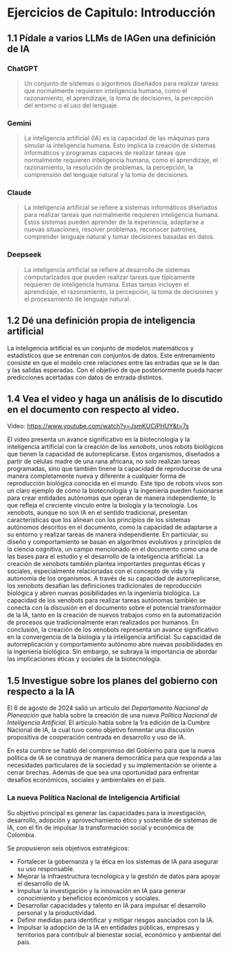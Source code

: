 
# Ejercicios de Capitulo: Introducción

## 1.1 Pídale a varios LLMs de IAGen una definición de IA

### ChatGPT

> Un conjunto de sistemas o algoritmos diseñados para realizar tareas que normalmente requieren inteligencia humana, como el razonamiento, el aprendizaje, la toma de decisiones, la percepción del entorno o el uso del lenguaje.

### Gemini

> La inteligencia artificial (IA) es la capacidad de las máquinas para simular la inteligencia humana. Esto implica la creación de sistemas informáticos y programas capaces de realizar tareas que normalmente requieren inteligencia humana, como el aprendizaje, el razonamiento, la resolución de problemas, la percepción, la comprensión del lenguaje natural y la toma de decisiones.

### Claude

> La inteligencia artificial se refiere a sistemas informáticos diseñados para realizar tareas que normalmente requieren inteligencia humana. Estos sistemas pueden aprender de la experiencia, adaptarse a nuevas situaciones, resolver problemas, reconocer patrones, comprender lenguaje natural y tomar decisiones basadas en datos.

### Deepseek

> La inteligencia artificial se refiere al desarrollo de sistemas computarizados que pueden realizar tareas que típicamente requieren de inteligencia humana. Estas tareas incluyen el aprendizaje, el razonamiento, la percepción, la toma de decisiones y el procesamiento de lenguaje natural.

## 1.2 Dé una definición propia de inteligencia artificial

La inteligencia artificial es un conjunto de modelos matemáticos y estadísticos que se entrenan con conjuntos de datos. Este entrenamiento consiste en que el modelo cree relaciones entre las entradas que se le dan y las salidas esperadas. Con el objetivo de que posteriormente pueda hacer predicciones acertadas con datos de entrada distintos. 

## 1.4 Vea el video y haga un análisis de lo discutido en el documento con respecto al video.

Video: https://www.youtube.com/watch?v=JsmKUCiPHUY&t=7s

El video presenta un avance significativo en la biotecnología y la inteligencia artificial con la creación de los _xenobots_, unos robots biológicos que tienen la capacidad de autorreplicarse. Estos organismos, diseñados a partir de células madre de una rana africana, no solo realizan tareas programadas, sino que también tinene la capacidad de reproducirse de una manera completamente nueva y diferente a cualquier forma de reproducción biológica conocida en el mundo. Este tipo de robots vivos son un claro ejemplo de cómo la biotecnología y la ingeniería pueden fusionarse para crear entidades autónomas que operan de manera independiente, lo que refleja el creciente vínculo entre la biología y la tecnología.
Los xenobots, aunque no son IA en el sentido tradicional, presentan características que los alinean con los principios de los sistemas autónomos descritos en el documento, como la capacidad de adaptarse a su entorno y realizar tareas de manera independiente. En particular, su diseño y comportamiento se basan en algoritmos evolutivos y principios de la ciencia cognitiva, un campo mencionado en el documento como una de las bases para el estudio y el desarrollo de la inteligencia artificial.
La creación de xenobots también plantea importantes preguntas éticas y sociales, especialmente relacionadas con el concepto de vida y la autonomía de los organismos. A través de su capacidad de autorreplicarse, los xenobots desafían las definiciones tradicionales de reproducción biológica y abren nuevas posibilidades en la ingeniería biológica. La capacidad de los xenobots para realizar tareas autónomas también se conecta con la discusión en el documento sobre el potencial transformador de la IA, tanto en la creación de nuevos trabajos como en la automatización de procesos que tradicionalmente eran realizados por humanos.
En conclusión, la creación de los xenobots representa un avance significativo en la convergencia de la biología y la inteligencia artificial. Su capacidad de autorreplicación y comportamiento autónomo abre nuevas posibiliidades en la ingeniería biológica. Sin embargo, se subraya la importancia de abordar las implicaciones éticas y sociales de la biotecnología.

## 1.5 Investigue sobre los planes del gobierno con respecto a la IA

El 6 de agosto de 2024 salió un artículo del *Departamento Nacional de Planeación*  que habla sobre la creación de una nueva *Política Nacional de Inteligencia Artificial*. El artículo habla sobre la 1ra edición de la Cumbre Nacional de IA, la cual tuvo como objetivo fomentar una discusión propositiva de cooperación centrada en desarrollo y uso de IA.

En esta cumbre se habló del compromiso del Gobierno para que la nueva política de IA se construya de manera democrática para que responda a las necesidades particulares de la sociedad y su implementación se oriente a cerrar brechas. Además de que sea una oportunidad para enfrentar desafíos económicos, sociales y ambientales en el país.

### La nueva Política Nacional de Inteligencia Artificial

Su objetivo principal es generar las capacidades para la investigación, desarrollo, adopción y aprovechamiento ético y sostenible de sistemas de IA, con el fin de impulsar la transformación social y económica de Colombia.

Se propusieron seis objetivos estratégicos:
- Fortalecer la gobernanza y la ética en los sistemas de IA para asegurar su uso responsable.
- Mejorar la infraestructura tecnológica y la gestión de datos para apoyar el desarrollo de IA.
- Impulsar la investigación y la innovación en IA para generar conocimiento y beneficios económicos y sociales.
- Desarrollar capacidades y talento en IA para impulsar el desarrollo personal y la productividad.
- Definir medidas para identificar y mitigar riesgos asociados con la IA.
- Impulsar la adopción de la IA en entidades públicas, empresas y territorios para contribuir al bienestar social, económico y ambiental del país.
